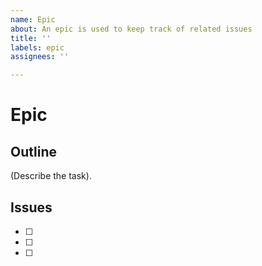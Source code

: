 ```yaml
---
name: Epic
about: An epic is used to keep track of related issues
title: ''
labels: epic
assignees: ''

---
```


# Epic

## Outline
(Describe the task).

## Issues

- [ ]
- [ ]
- [ ]
